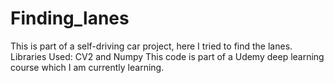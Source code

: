 # Finding_lanes
This is part of a self-driving car project, here I tried to find the lanes.
Libraries Used: CV2 and Numpy
This code is part of a Udemy deep learning course which I am currently learning.
